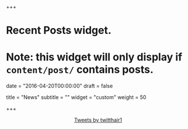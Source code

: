 +++
# Recent Posts widget.
# Note: this widget will only display if `content/post/` contains posts.

date = "2016-04-20T00:00:00"
draft = false

title = "News"
subtitle = ""
widget = "custom"
weight = 50

+++

<center><a class="twitter-timeline" data-theme="dark" href="https://twitter.com/twitthair1?ref_src=twsrc%5Etfw">Tweets by twitthair1</a> <script async src="https://platform.twitter.com/widgets.js" charset="utf-8"></script> </center>
